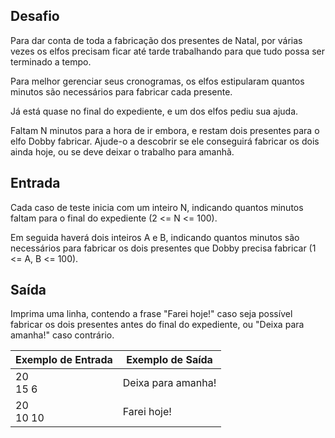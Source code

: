 ## Desafio

Para dar conta de toda a fabricação dos presentes de Natal, por várias vezes os elfos precisam ficar até tarde trabalhando para que tudo possa ser terminado a tempo.

Para melhor gerenciar seus cronogramas, os elfos estipularam quantos minutos são necessários para fabricar cada presente.

Já está quase no final do expediente, e um dos elfos pediu sua ajuda.

Faltam N minutos para a hora de ir embora, e restam dois presentes para o elfo Dobby fabricar. Ajude-o a descobrir se ele conseguirá fabricar os dois ainda hoje, ou se deve deixar o trabalho para amanhã.

## Entrada

Cada caso de teste inicia com um inteiro N, indicando quantos minutos faltam para o final do expediente (2 <= N <= 100).

Em seguida haverá dois inteiros A e B, indicando quantos minutos são necessários para fabricar os dois presentes que Dobby precisa fabricar (1 <= A, B <= 100).


## Saída

Imprima uma linha, contendo a frase "Farei hoje!" caso seja possível fabricar os dois presentes antes do final do expediente, ou "Deixa para amanha!" caso contrário.

| Exemplo de Entrada | Exemplo de Saída|
| ---|--- |
| 20<br />15 6 | Deixa para amanha! |
| 20<br />10 10 | Farei hoje! |